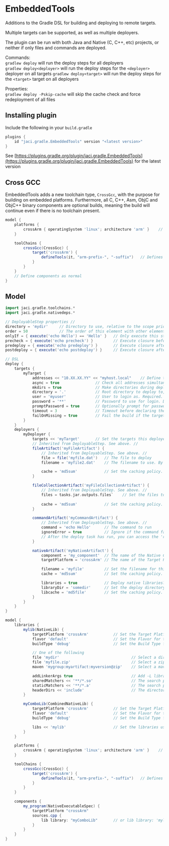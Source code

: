 EmbeddedTools
====

Additions to the Gradle DSL for building and deploying to remote targets.

Multiple targets can be supported, as well as multiple deployers.

The plugin can be run with both Java and Native (C, C++, etc) projects, or neither if only files and commands are deployed. 

Commands:  
`gradlew deploy` will run the deploy steps for all deployers  
`gradlew deploy<deployer>` will run the deploy steps for the `<deployer>` deployer on all targets
`gradlew deploy<target>` will run the deploy steps for the `<target>` target on all deployers

Properties:  
`gradlew deploy -Pskip-cache` will skip the cache check and force redeployment of all files

## Installing plugin
Include the following in your `build.gradle`
```gradle
plugins {
    id "jaci.gradle.EmbeddedTools" version "<latest version>"
}
```

See [https://plugins.gradle.org/plugin/jaci.gradle.EmbeddedTools](https://plugins.gradle.org/plugin/jaci.gradle.EmbeddedTools) for the latest version

## Cross GCC
EmbeddedTools adds a new toolchain type, `CrossGcc`, with the purpose for building on embedded platforms. Furthermore, all C, C++, Asm, ObjC and ObjC++ binary components
are optional builds, meaning the build will continue even if there is no toolchain present.

```gradle
model {
    platforms {
        crossArm { operatingSystem 'linux'; architecture 'arm' }    // Add a new target platform for building
    }

    toolChains {
        crossGcc(CrossGcc) {
            target('crossArm') {
                defineTools(it, "arm-prefix-", "-suffix")   // Defines tools for C, C++, Asm, Linkers and Archivers. Does not define Objective C/C++
            }
        }
    }
    // Define components as normal
}
```

## Model 

```gradle
import jaci.gradle.toolchains.*
import jaci.gradle.nativedeps.*

// DeployableStep properties //
directory = 'mydir'     // Directory to use, relative to the scope prior
order = 50              // The order of this element with other elements. Lower numbers first. Default: 50
onlyIf = { execute('echo Hello') == 'Hello' }   // Only execute this step if the closure evaluates to true
precheck = { execute('echo precheck') }         // Execute closure before onlyIf
predeploy = { execute('echo predeploy') }       // Execute closure after onlyIf, but before deploy
postdeploy = { execute('echo postdeploy') }     // Execute closure after deploy

// DSL
deploy {
    targets {
        myTarget {
            addresses << "10.XX.XX.YY" << "myhost.local"    // Define the addresses used to search for this device
            async = true                // Check all addresses simultaneously. Default: true
            mkdirs = true               // Make directories during deploy. Default: true
            directory = '.'             // Root directory to deploy to, relative to user home dir. Default: .
            user = 'myuser'             // User to login as. Required.
            password = '**'             // Password to use for login. Default: ''
            promptPassword = true       // Optionally prompt for password. Overrides password field
            timeout = 3                 // Timeout before declaring the target unreachable in seconds. Default: 3
            failOnMissing = true        // Fail the build if the target can't be found. Default: true
        }
    }
    deployers {
        myDeployer {
            targets << 'myTarget'       // Set the targets this deployer responds to
            // Inherited from DeployableStep. See above. //
            fileArtifact('myFileArtifact') {
                // Inherited from DeployableStep. See above. //
                file = file('myfile.dat')   // The file to deploy
                filename = 'myfile2.dat'    // The filename to use. By default, it is the same name as file above

                cache = 'md5sum'            // Set the caching policy. Default: md5sum
            }

            fileCollectionArtifact('myFileCollectionArtifact') {
                // Inherited from DeployableStep. See above. //
                files = tasks.jar.outputs.files`    // Set the files to use (in this case, the output jar file). Responds to FileCollection (e.g. FileTree, ZipTree, etc)
                
                cache = 'md5sum'            // Set the caching policy. Default: md5sum
            }

            commandArtifact('myCommandArtifact') {
                // Inherited from DeployableStep. See above. //
                command = 'echo Hello'      // The command to run
                ignoreError = true          // Ignore if the command fails? Default: false
                // After the deploy task has run, you can access the 'result' property to obtain the command output.
            }

            nativeArtifact('myNativeArtifact') {
                component = 'my_component'  // The name of the Native Component (in the model space) to deploy
                targetPlatform = 'crossArm' // The name of the Target Platform variant of the binary to deploy

                filename = 'myfile'         // Set the filename for this artifact
                cache = 'md5sum'            // Set the caching policy. Default: md5sum

                libraries = true            // Deploy native libraries? Default: false
                libraryDir = 'somedir'      // Set the deploy directory for libraries
                libcache = 'md5file'        // Set the caching policy. Default: md5file
            }
        }
    }
}

model {
    libraries {
        mylib(NativeLib) {
            targetPlatform 'crossArm'           // Set the Target Platform for this library. Optional.
            flavor 'default'                    // Set the Flavor for this library. Optional.
            buildType 'debug'                   // Set the Build Type for this library. Optional.

            // One of the following
            file 'mydir'                                // Select a directory including the headers and compiled library files 
            file 'myfile.zip'                           // Select a zipfile including the headers and compiled library files
            maven 'mygroup:myartifact:myversion@zip'    // Select a maven artifact (zip file) including the headers and compiled library files

            addLinkerArgs true                          // Add -L libraryDirectory for grouped .so files. Default: false
            sharedMatchers << '**/*.so'                 // The search pattern for shared libraries
            staticMatchers << '**/*.a'                  // The search pattern for static libraries
            headerDirs << 'include'                     // The directories for headers of this library
        }

        myComboLib(CombinedNativeLib) {
            targetPlatform 'crossArm'           // Set the Target Platform for this library. Optional.
            flavor 'default'                    // Set the Flavor for this library. Optional.
            buildType 'debug'                   // Set the Build Type for this library. Optional.

            libs << 'mylib'                     // Set the libraries used in this combination lib
        }
    }

    platforms {
        crossArm { operatingSystem 'linux'; architecture 'arm' }    // Add a new target platform for building
    }

    toolChains {
        crossGcc(CrossGcc) {
            target('crossArm') {
                defineTools(it, "arm-prefix-", "-suffix")   // Defines tools for C, C++, Asm, Linkers and Archivers. Does not define Objective C/C++
            }
        }
    }

    components {
        my_program(NativeExecutableSpec) {
            targetPlatform "crossArm"
            sources.cpp {
                lib library: "myComboLib"       // or lib library: 'mylib'
            }
        }
    }
}
```